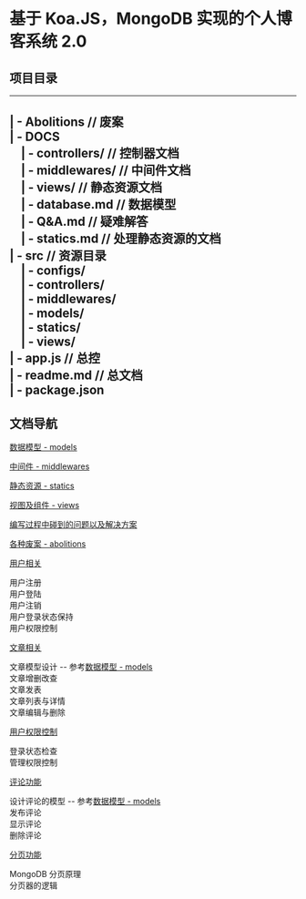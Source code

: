 # 基于 Koa.JS，MongoDB 实现的个人博客系统 2.0

## 项目目录

---  
| - Abolitions  // 废案  
| - DOCS  
&nbsp;&nbsp;&nbsp;&nbsp;| - controllers/  // 控制器文档  
&nbsp;&nbsp;&nbsp;&nbsp;| - middlewares/  // 中间件文档  
&nbsp;&nbsp;&nbsp;&nbsp;| - views/  // 静态资源文档  
&nbsp;&nbsp;&nbsp;&nbsp;| - database.md  // 数据模型  
&nbsp;&nbsp;&nbsp;&nbsp;| - Q&A.md  // 疑难解答  
&nbsp;&nbsp;&nbsp;&nbsp;| - statics.md  // 处理静态资源的文档  
| - src  // 资源目录  
&nbsp;&nbsp;&nbsp;&nbsp;| - configs/  
&nbsp;&nbsp;&nbsp;&nbsp;| - controllers/  
&nbsp;&nbsp;&nbsp;&nbsp;| - middlewares/  
&nbsp;&nbsp;&nbsp;&nbsp;| - models/  
&nbsp;&nbsp;&nbsp;&nbsp;| - statics/  
&nbsp;&nbsp;&nbsp;&nbsp;| - views/  
| - app.js  // 总控  
| - readme.md  // 总文档  
| - package.json  
---  

## 文档导航

[数据模型 - models](https://github.com/AaronKwong929/blog-2.0/blob/master/DOCS/database.md)

[中间件 - middlewares](https://github.com/AaronKwong929/blog-2.0/tree/master/DOCS/middlewares)

[静态资源 - statics](https://github.com/AaronKwong929/blog-2.0/blob/master/DOCS/statics.md)

[视图及组件 - views](https://github.com/AaronKwong929/blog-2.0/tree/master/DOCS/views)

[编写过程中碰到的问题以及解决方案](https://github.com/AaronKwong929/blog-2.0/blob/master/DOCS/Q%26A.md)

[各种废案 - abolitions](https://github.com/AaronKwong929/blog-2.0/tree/master/Abolitions)

[用户相关](https://github.com/AaronKwong929/blog-2.0/blob/master/DOCS/user.md)
  
用户注册  
用户登陆  
用户注销  
用户登录状态保持  
用户权限控制

[文章相关](https://github.com/AaronKwong929/blog-2.0/blob/master/DOCS/article.md)

文章模型设计 -- 参考[数据模型 - models](https://github.com/AaronKwong929/blog-2.0/blob/master/DOCS/database.md)  
文章增删改查  
文章发表  
文章列表与详情  
文章编辑与删除  

[用户权限控制]()

登录状态检查  
管理权限控制

[评论功能](/)

设计评论的模型 -- 参考[数据模型 - models](https://github.com/AaronKwong929/blog-2.0/blob/master/DOCS/database.md)  
发布评论  
显示评论  
删除评论

[分页功能](/)

MongoDB 分页原理  
分页器的逻辑  

